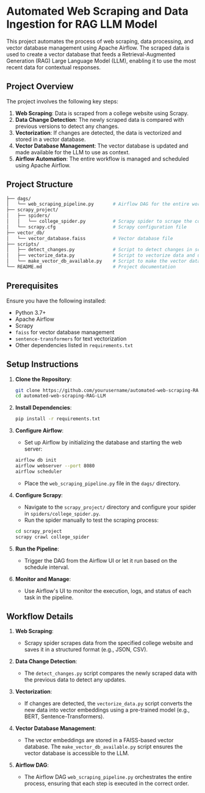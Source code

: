 # Automated Web Scraping and Data Ingestion for RAG LLM Model

This project automates the process of web scraping, data processing, and vector database management using Apache Airflow. The scraped data is used to create a vector database that feeds a Retrieval-Augmented Generation (RAG) Large Language Model (LLM), enabling it to use the most recent data for contextual responses.

## Project Overview

The project involves the following key steps:

1. **Web Scraping**: Data is scraped from a college website using Scrapy.
2. **Data Change Detection**: The newly scraped data is compared with previous versions to detect any changes.
3. **Vectorization**: If changes are detected, the data is vectorized and stored in a vector database.
4. **Vector Database Management**: The vector database is updated and made available for the LLM to use as context.
5. **Airflow Automation**: The entire workflow is managed and scheduled using Apache Airflow.

## Project Structure
```bash
├── dags/
│   └── web_scraping_pipeline.py       # Airflow DAG for the entire workflow
├── scrapy_project/
│   ├── spiders/
│   │   └── college_spider.py          # Scrapy spider to scrape the college website
│   └── scrapy.cfg                     # Scrapy configuration file
├── vector_db/
│   └── vector_database.faiss          # Vector database file
├── scripts/
│   ├── detect_changes.py              # Script to detect changes in scraped data
│   ├── vectorize_data.py              # Script to vectorize data and update the vector database
│   └── make_vector_db_available.py    # Script to make the vector database available to the LLM
└── README.md                          # Project documentation
```
## Prerequisites

Ensure you have the following installed:

- Python 3.7+
- Apache Airflow
- Scrapy
- `faiss` for vector database management
- `sentence-transformers` for text vectorization
- Other dependencies listed in `requirements.txt`

## Setup Instructions

1. **Clone the Repository**:
    ```bash
    git clone https://github.com/yourusername/automated-web-scraping-RAG-LLM.git
    cd automated-web-scraping-RAG-LLM
    ```

2. **Install Dependencies**:
    ```bash
    pip install -r requirements.txt
    ```

3. **Configure Airflow**:
    - Set up Airflow by initializing the database and starting the web server:
    ```bash
    airflow db init
    airflow webserver --port 8080
    airflow scheduler
    ```
    - Place the `web_scraping_pipeline.py` file in the `dags/` directory.

4. **Configure Scrapy**:
    - Navigate to the `scrapy_project/` directory and configure your spider in `spiders/college_spider.py`.
    - Run the spider manually to test the scraping process:
    ```bash
    cd scrapy_project
    scrapy crawl college_spider
    ```

5. **Run the Pipeline**:
    - Trigger the DAG from the Airflow UI or let it run based on the schedule interval.

6. **Monitor and Manage**:
    - Use Airflow's UI to monitor the execution, logs, and status of each task in the pipeline.

## Workflow Details

1. **Web Scraping**:
    - Scrapy spider scrapes data from the specified college website and saves it in a structured format (e.g., JSON, CSV).
  
2. **Data Change Detection**:
    - The `detect_changes.py` script compares the newly scraped data with the previous data to detect any updates.
  
3. **Vectorization**:
    - If changes are detected, the `vectorize_data.py` script converts the new data into vector embeddings using a pre-trained model (e.g., BERT, Sentence-Transformers).
  
4. **Vector Database Management**:
    - The vector embeddings are stored in a FAISS-based vector database. The `make_vector_db_available.py` script ensures the vector database is accessible to the LLM.

5. **Airflow DAG**:
    - The Airflow DAG `web_scraping_pipeline.py` orchestrates the entire process, ensuring that each step is executed in the correct order.

